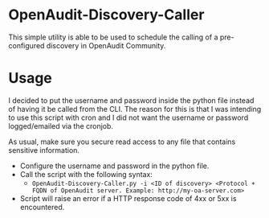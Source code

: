 # OpenAudit-Discovery-Caller
This simple utility is able to be used to schedule the calling of a pre-configured discovery in OpenAudit Community.

# Usage
I decided to put the username and password inside the python file instead of having it be called from the CLI. The reason for this is that I was intending to use this script with cron and I did not want the username or password logged/emailed via the cronjob. 

As usual, make sure you secure read access to any file that contains sensitive information.

* Configure the username and password in the python file.
* Call the script with the following syntax:
  * `OpenAudit-Discovery-Caller.py -i <ID of discovery> <Protocol + FQDN of OpenAudit server. Example: http://my-oa-server.com>`
* Script will raise an error if a HTTP response code of 4xx or 5xx is encountered.
